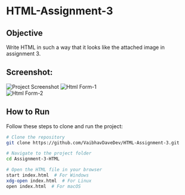 # HTML-Assignment-3
## Objective  
Write HTML in such a way that it looks like the attached image in assignment 3.

## Screenshot:  
![Project Screenshot](https://github.com/user-attachments/assets/5761817e-6c51-471d-8337-263c3113ab30)
![Html Form-1](https://github.com/user-attachments/assets/70d27148-7df1-425a-96bc-1ef4c379d7c7)  
![Html Form-2](https://github.com/user-attachments/assets/d75f95f2-131f-4636-acbf-08aa0b4d1c5f)  

## How to Run  
Follow these steps to clone and run the project:  

```sh
# Clone the repository
git clone https://github.com/VaibhavDaveDev/HTML-Assignment-3.git

# Navigate to the project folder
cd Assignment-3-HTML

# Open the HTML file in your browser
start index.html  # For Windows
xdg-open index.html  # For Linux
open index.html  # For macOS
